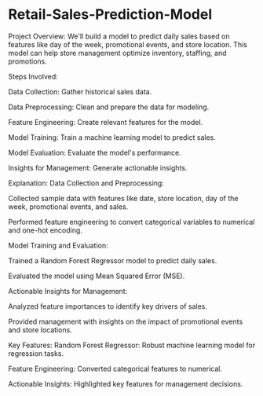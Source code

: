 # Retail-Sales-Prediction-Model
Project Overview: We'll build a model to predict daily sales based on features like day of the week, promotional events, and store location. This model can help store management optimize inventory, staffing, and promotions.

Steps Involved:

Data Collection: Gather historical sales data.

Data Preprocessing: Clean and prepare the data for modeling.

Feature Engineering: Create relevant features for the model.

Model Training: Train a machine learning model to predict sales.

Model Evaluation: Evaluate the model's performance.

Insights for Management: Generate actionable insights.

Explanation:
Data Collection and Preprocessing:

Collected sample data with features like date, store location, day of the week, promotional events, and sales.

Performed feature engineering to convert categorical variables to numerical and one-hot encoding.

Model Training and Evaluation:

Trained a Random Forest Regressor model to predict daily sales.

Evaluated the model using Mean Squared Error (MSE).

Actionable Insights for Management:

Analyzed feature importances to identify key drivers of sales.

Provided management with insights on the impact of promotional events and store locations.

Key Features:
Random Forest Regressor: Robust machine learning model for regression tasks.

Feature Engineering: Converted categorical features to numerical.

Actionable Insights: Highlighted key features for management decisions.
